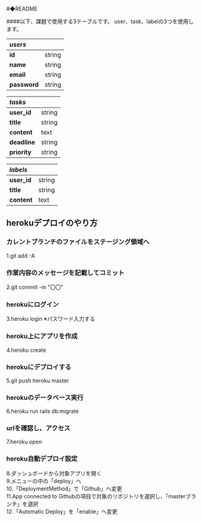#◆README

####以下、課題で使用する3テーブルです。
user、task、labelの3つを使用します。

| *users* |  |
|:--|:--|
| **id** | string |
| **name** | string |
| **email** | string |
| **password** | string |

| *tasks* |  |
|:--|:--|
| **user_id** | string |
| **title** | string |
| **content** | text |
| **deadline** | string |
| **priority** | string |

| *labels* |  |
|:--|:--|
| **user_id** | string |
| **title** | string |
| **content** | text |



## herokuデプロイのやり方

### カレントブランチのファイルをステージング領域へ
1.git add -A

### 作業内容のメッセージを記載してコミット
2.git commit -m "〇〇"

### herokuにログイン
3.heroku login
※パスワード入力する

### heroku上にアプリを作成
4.heroku create

### herokuにデプロイする
5.git push heroku master

### herokuのデータベース実行
6.heroku run rails db:migrate

### urlを確認し、アクセス
7.heroku open

### heroku自動デプロイ設定
8.ダッシュボードから対象アプリを開く  
9.メニューの中の「deploy」へ  
10.「DeploymentMethod」で「Github」へ変更  
11.App connected to Githubの項目で対象のリポジトリを選択し、「masterブランチ」を選択  
12.「Automatic Deploy」を「enable」へ変更
